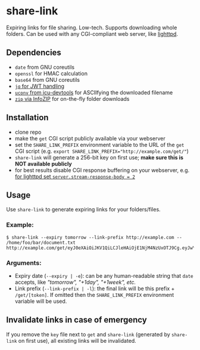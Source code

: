 # share-link
Expiring links for file sharing. Low-tech. Supports downloading whole folders. Can be used with any CGI-compliant web server, like [lighttpd](https://www.lighttpd.net). 

## Dependencies

- `date` from GNU coreutils
- `openssl` for HMAC calculation
- `base64` from GNU coreutils
- [`jq` for JWT handling](https://stedolan.github.io/jq)
- [`uconv` from icu-devtools](https://manpages.debian.org/jessie/icu-devtools/uconv.1.en.html) for ASCIIfying the downloaded filename
- [`zip` via InfoZIP](https://packages.debian.org/buster/zip) for on-the-fly folder downloads

## Installation

- clone repo
- make the `get` CGI script publicly available via your webserver
- set the `SHARE_LINK_PREFIX` environment variable to the URL of the `get` CGI script (e.g. `export SHARE_LINK_PREFIX="http://example.com/get/"`)
- `share-link` will generate a 256-bit key on first use; **make sure this is NOT available publicly**
- for best results disable CGI response buffering on your webserver, e.g. [for lighttpd set `server.stream-response-body = 2`](https://redmine.lighttpd.net/projects/lighttpd/wiki/Server_stream-response-bodyDetails)

## Usage

Use `share-link` to generate expiring links for your folders/files.

### Example:

```
$ share-link --expiry tomorrow --link-prefix http://example.com -- /home/foo/bar/document.txt
http://example.com/get/eyJ0eXAiOiJKV1QiLCJleHAiOjE1NjM4NzUxOTJ9Cg.eyJwYXRoIjoiL2hvbWUvZm9vL2Jhci9kb2N1bWVudC50eHQifQo.KHN0ZGluKT0gMjMzZWQ4MzRkMWI3OTIxNWMwNTUxYjExOWRmMzZmNzQyNTliYzQwYjYzMzlkNjc2OTkzZTZjNmVmM2NkZjQ0NAo
```

### Arguments:

* Expiry date (`--expiry | -e`): can be any human-readable string that `date` accepts, like *"tomorrow", "+1day", "+1week", etc.*
* Link prefix (`--link-prefix | -l`): the final link will be this prefix + `/get/[token]`. If omitted then the `SHARE_LINK_PREFIX` environment variable will be used.

## Invalidate links in case of emergency

If you remove the `key` file next to `get` and `share-link` (generated by `share-link` on first use), all existing links will be invalidated. 

